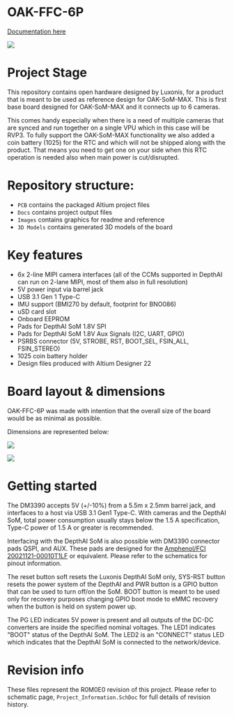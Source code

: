 # OAK-FFC-6P

[Documentation here](https://docs.luxonis.com/projects/hardware/en/latest/pages/DM3390.html)

![](Images/OAK-FFC-6P_side.png)

# Project Stage

This repository contains open hardware designed by Luxonis, for a product that is meant to be used as reference design for OAK-SoM-MAX. This is first base board designed for OAK-SoM-MAX and it connects up to 6 cameras.

This comes handy especially when there is a need of multiple cameras that are synced and run together on a single VPU which in this case will be RVP3. To fully support the OAK-SoM-MAX functionality we also added a coin battery (1025) for the RTC and which will not be shipped along with the product. That means you need to get one on your side when this RTC operation is needed also when main power is cut/disrupted.

# Repository structure:
* `PCB` contains the packaged Altium project files
* `Docs` contains project output files
* `Images` contains graphics for readme and reference
* `3D Models` contains generated 3D models of the board
# Key features
* 6x 2-line MIPI camera interfaces (all of the CCMs supported in DepthAI can run on 2-lane MIPI, most of them also in full resolution)
* 5V power input via barrel jack
* USB 3.1 Gen 1 Type-C
* IMU support (BMI270 by default, footprint for BNO086)
* uSD card slot
* Onboard EEPROM
* Pads for DepthAI SoM 1.8V SPI
* Pads for DepthAI SoM 1.8V Aux Signals (I2C, UART, GPIO)
* PSRBS connector (5V, STROBE, RST, BOOT_SEL, FSIN_ALL, FSIN_STEREO)
* 1025 coin battery holder  
* Design files produced with Altium Designer 22

# Board layout & dimensions

OAK-FFC-6P was made with intention that the overall size of the board would be as minimal as possible. 

Dimensions are represented below:

![](Images/OAK-FFC-6P_top.png)



![](Images/OAK-FFC-6P_bottom-dim.png)





# Getting started  

The DM3390 accepts 5V (+/-10%) from a 5.5m x 2.5mm barrel jack, and interfaces to a host via USB 3.1 Gen1 Type-C. With cameras and the DepthAI SoM, total power consumption usually stays below the 1.5 A specification, Type-C power of 1.5 A or greater is recommended. 

Interfacing with the DepthAI SoM is also possible with DM3390 connector pads QSPI, and AUX. These pads are designed for the [Amphenol/FCI 20021121-00010T1LF](https://octopart.com/20021121-00010t1lf-amphenol+icc+%2F+fci-93112650?r=sp) or equivalent. Please refer to the schematics for pinout information. 

The reset button soft resets the Luxonis DepthAI SoM only, SYS-RST button resets the power system of the DepthAI and PWR button is a GPIO button that can be used to turn off/on the SoM. BOOT button is meant to be used only for recovery purposes changing GPIO boot mode to eMMC recovery when the button is held on system power up. 

The PG LED indicates 5V power is present and all outputs of the DC-DC converters are inside the specified nominal voltages. The LED1 indicates "BOOT" status of the DepthAI SoM. The LED2 is an "CONNECT" status LED which indicates that the DepthAI SoM is connected to the network/device.

# Revision info

These files represent the R0M0E0 revision of this project. Please refer to schematic page, `Project_Information.SchDoc` for full details of revision history.



